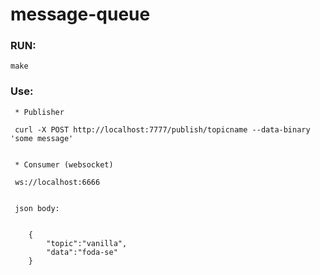 # message-queue


### RUN:

    make 


### Use:

     * Publisher
    
     curl -X POST http://localhost:7777/publish/topicname --data-binary 'some message'
     
     
     * Consumer (websocket)
     
     ws://localhost:6666  
     
     
     json body:
       
       
        {
	        "topic":"vanilla",
	        "data":"foda-se"
        }
     